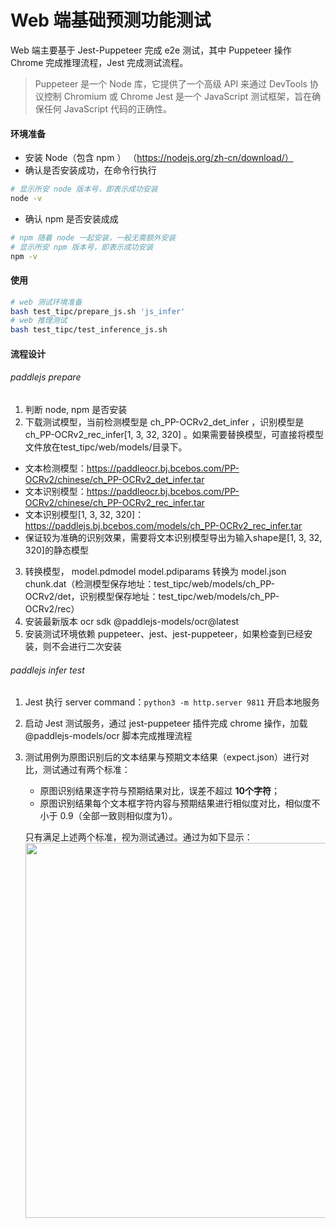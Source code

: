 # Web 端基础预测功能测试

Web 端主要基于 Jest-Puppeteer 完成 e2e 测试，其中 Puppeteer 操作 Chrome 完成推理流程，Jest 完成测试流程。
> Puppeteer 是一个 Node 库，它提供了一个高级 API 来通过 DevTools 协议控制 Chromium 或 Chrome
> Jest 是一个 JavaScript 测试框架，旨在确保任何 JavaScript 代码的正确性。

#### 环境准备

* 安装 Node（包含 npm ） （https://nodejs.org/zh-cn/download/）
* 确认是否安装成功，在命令行执行

```sh
# 显示所安 node 版本号，即表示成功安装
node -v
```

* 确认 npm 是否安装成成

```sh
# npm 随着 node 一起安装，一般无需额外安装
# 显示所安 npm 版本号，即表示成功安装
npm -v
```

#### 使用

```sh
# web 测试环境准备
bash test_tipc/prepare_js.sh 'js_infer'
# web 推理测试
bash test_tipc/test_inference_js.sh
```

#### 流程设计

###### paddlejs prepare

1. 判断 node, npm 是否安装
2. 下载测试模型，当前检测模型是 ch_PP-OCRv2_det_infer ，识别模型是 ch_PP-OCRv2_rec_infer[1, 3, 32, 320]
   。如果需要替换模型，可直接将模型文件放在test_tipc/web/models/目录下。

- 文本检测模型：https://paddleocr.bj.bcebos.com/PP-OCRv2/chinese/ch_PP-OCRv2_det_infer.tar
- 文本识别模型：https://paddleocr.bj.bcebos.com/PP-OCRv2/chinese/ch_PP-OCRv2_rec_infer.tar
- 文本识别模型[1, 3, 32, 320]：https://paddlejs.bj.bcebos.com/models/ch_PP-OCRv2_rec_infer.tar
- 保证较为准确的识别效果，需要将文本识别模型导出为输入shape是[1, 3, 32, 320]的静态模型

3. 转换模型， model.pdmodel model.pdiparams 转换为 model.json
   chunk.dat（检测模型保存地址：test_tipc/web/models/ch_PP-OCRv2/det，识别模型保存地址：test_tipc/web/models/ch_PP-OCRv2/rec）
4. 安装最新版本 ocr sdk @paddlejs-models/ocr@latest
5. 安装测试环境依赖 puppeteer、jest、jest-puppeteer，如果检查到已经安装，则不会进行二次安装

###### paddlejs infer test

1. Jest 执行 server command：`python3 -m http.server 9811` 开启本地服务
2. 启动 Jest 测试服务，通过 jest-puppeteer 插件完成 chrome 操作，加载 @paddlejs-models/ocr 脚本完成推理流程
3. 测试用例为原图识别后的文本结果与预期文本结果（expect.json）进行对比，测试通过有两个标准：
    * 原图识别结果逐字符与预期结果对比，误差不超过 **10个字符**；
    * 原图识别结果每个文本框字符内容与预期结果进行相似度对比，相似度不小于 0.9（全部一致则相似度为1）。

   只有满足上述两个标准，视为测试通过。通过为如下显示：
   <img width="600" src="https://user-images.githubusercontent.com/43414102/146406599-80b30c66-f2f8-4f57-a68a-007c479ff0f7.png">
